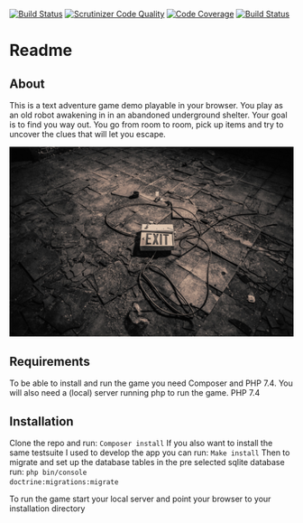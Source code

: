 [![Build Status](https://travis-ci.com/Joel80/mvc-adventure.svg?branch=main)](https://travis-ci.com/Joel80/mvc-adventure) [![Scrutinizer Code Quality](https://scrutinizer-ci.com/g/Joel80/mvc-adventure/badges/quality-score.png?b=main)](https://scrutinizer-ci.com/g/Joel80/mvc-adventure/?branch=main) [![Code Coverage](https://scrutinizer-ci.com/g/Joel80/mvc-adventure/badges/coverage.png?b=main)](https://scrutinizer-ci.com/g/Joel80/mvc-adventure/?branch=main) [![Build Status](https://scrutinizer-ci.com/g/Joel80/mvc-adventure/badges/build.png?b=main)](https://scrutinizer-ci.com/g/Joel80/mvc-adventure/build-status/main) 

# Readme
## About
This is a text adventure game demo playable in your browser. You play as an old robot awakening in in an abandoned underground shelter. Your goal is to find you way out. You go from room to room, pick up items and try to uncover the clues that will let you escape. 

![Exit image](public/img/room1.jpg?raw=true)

## Requirements
To be able to install and run the game you need Composer and PHP 7.4. You will also need a (local) server running php to run the game.
PHP 7.4

## Installation 
Clone the repo and run: 
<code>Composer install</code>
If you also want to install the same testsuite I used to develop the app you can run:
<code>Make install</code>
Then to migrate and set up the database tables in the pre selected sqlite database run: 
<code>php bin/console doctrine:migrations:migrate</code>

To run the game start your local server and point your browser to your installation directory